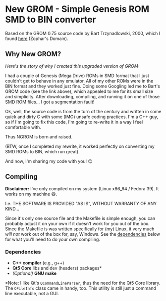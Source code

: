 # New GROM - Simple Genesis ROM SMD to BIN converter
Based on the GROM 0.75 source code by Bart Trzynadlowski, 2000, which I found [here](https://www.zophar.net/utilities/segautil/grom.html) (Zophar's Domain).

## Why New GROM?
_Here's the story of why I created this upgraded version of GROM:_

I had a couple of Genesis (Mega Drive) ROMs in SMD format that I just couldn't get to behave in any emulator.  All of my other ROMs were in the BIN format and they worked just fine.  Doing some Googling led me to Bart's GROM code (see the link above), which appealed to me for its small size and simplicity.  After downloading, compiling, and running it on one of those SMD ROM files... I got a segmentation fault!

Ok, well, the source code is from the turn of the century and written in some quick and dirty C with some (IMO) unsafe coding practices.  I'm a C++ guy, so if I'm going to fix this code, I'm going to re-write it in a way I feel comfortable with.

Thus NGROM is born and raised.

(BTW, once I completed my rewrite, it worked perfectly on converting my SMD ROMs to BIN, which run great).

And now, I'm sharing my code with you! 😉

## Compiling
**Disclaimer:** I've only compiled on my system (Linux x86_64 / Fedora 39).  It works on my machine 😄.

I.e. THE SOFTWARE IS PROVIDED "AS IS", WITHOUT WARRANTY OF ANY KIND...

Since it's only one source file and the Makefile is simple enough, you can probably adjust it on your own if it doesn't work for you out of the box.  Since the Makefile is was written specifically for (my) Linux, it very much _will not_ work out of the box for, say, Windows.  See the [dependencies](#dependencies) below for what you'll need to do your own compiling.

### Dependencies
- **C++ compiler** (e.g., g++)
- **Qt5 Core** libs and dev (headers) packages*
- _(Optional)_ **GNU make**

*Note: I like Qt's `QCommandLineParser`, thus the need for the Qt5 Core library.  The `QFileInfo` class came in handy, too.  This utility is still just a command line executable, not a GUI.
